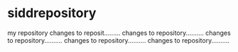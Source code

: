 # siddrepository
my repository
changes to reposit.........
changes to repository..........
changes to repository..........
changes to repository..........
changes to repository..........
